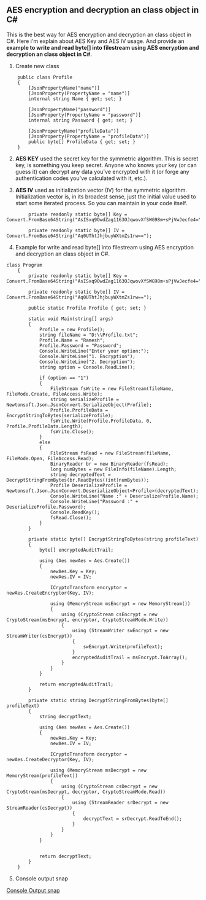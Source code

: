 ## AES encryption and decryption an class object in C# ##

This is the best way for AES encryption and decryption an class object in C#. Here i'm explain about AES Key and AES IV usage. And provide an **example to write and read byte[] into filestream using AES encryption and decryption an class object in C#**.

1. Create new class

```
    public class Profile
    {
        [JsonPropertyName("name")]
        [JsonProperty(PropertyName = "name")]
        internal string Name { get; set; }

        [JsonPropertyName("password")]
        [JsonProperty(PropertyName = "password")]
        internal string Password { get; set; }

        [JsonPropertyName("profileData")]
        [JsonProperty(PropertyName = "profileData")]
        public byte[] ProfileData { get; set; }
    }
```

2. **AES KEY** used the secret key for the symmetric algorithm. This is secret key, is something you keep secret. Anyone who knows your key (or can guess it) can decrypt any data you've encrypted with it (or forge any authentication codes you've calculated with it, etc.).

3. **AES IV** used as initialization vector (IV) for the symmetric algorithm. Initialization vector is, in its broadest sense, just the initial value used to start some iterated process. So you can maintain in your code itself.

```
        private readonly static byte[] Key = Convert.FromBase64String("AsISxq9OwdZag1163OJqwovXfSWG98m+sPjVwJecfe4=");

        private readonly static byte[] IV = Convert.FromBase64String("Aq0UThtJhjbuyWXtmZs1rw==");
```
 
4. Example for write and read byte[] into filestream using AES encryption and decryption an class object in C#.

```
class Program
    {
        private readonly static byte[] Key = Convert.FromBase64String("AsISxq9OwdZag1163OJqwovXfSWG98m+sPjVwJecfe4=");

        private readonly static byte[] IV = Convert.FromBase64String("Aq0UThtJhjbuyWXtmZs1rw==");

        public static Profile Profile { get; set; }

        static void Main(string[] args)
        {
            Profile = new Profile();
            string fileName = "D:\\Profile.txt";
            Profile.Name = "Ramesh";
            Profile.Password = "Password";
            Console.WriteLine("Enter your option:");
            Console.WriteLine("1. Encryption");
            Console.WriteLine("2. Decryption");
            string option = Console.ReadLine();

            if (option == "1")
            {
                FileStream fsWrite = new FileStream(fileName, FileMode.Create, FileAccess.Write);
                string serializeProfile = Newtonsoft.Json.JsonConvert.SerializeObject(Profile);
                Profile.ProfileData = EncryptStringToBytes(serializeProfile);
                fsWrite.Write(Profile.ProfileData, 0, Profile.ProfileData.Length);
                fsWrite.Close();
            }
            else
            {
                FileStream fsRead = new FileStream(fileName, FileMode.Open, FileAccess.Read);
                BinaryReader br = new BinaryReader(fsRead);
                long numBytes = new FileInfo(fileName).Length;
                string decryptedText = DecryptStringFromBytes(br.ReadBytes((int)numBytes));
                Profile DeserializeProfile = Newtonsoft.Json.JsonConvert.DeserializeObject<Profile>(decryptedText);
                Console.WriteLine("Name :" + DeserializeProfile.Name);
                Console.WriteLine("Password :" + DeserializeProfile.Password);
                Console.ReadKey();
                fsRead.Close();
            }
        }

        private static byte[] EncryptStringToBytes(string profileText)
        {
            byte[] encryptedAuditTrail;

            using (Aes newAes = Aes.Create())
            {
                newAes.Key = Key;
                newAes.IV = IV;

                ICryptoTransform encryptor = newAes.CreateEncryptor(Key, IV);

                using (MemoryStream msEncrypt = new MemoryStream())
                {
                    using (CryptoStream csEncrypt = new CryptoStream(msEncrypt, encryptor, CryptoStreamMode.Write))
                    {
                        using (StreamWriter swEncrypt = new StreamWriter(csEncrypt))
                        {
                            swEncrypt.Write(profileText);
                        }
                        encryptedAuditTrail = msEncrypt.ToArray();
                    }
                }
            }

            return encryptedAuditTrail;
        }

        private static string DecryptStringFromBytes(byte[] profileText)
        {
            string decryptText;

            using (Aes newAes = Aes.Create())
            {
                newAes.Key = Key;
                newAes.IV = IV;

                ICryptoTransform decryptor = newAes.CreateDecryptor(Key, IV);

                using (MemoryStream msDecrypt = new MemoryStream(profileText))
                {
                    using (CryptoStream csDecrypt = new CryptoStream(msDecrypt, decryptor, CryptoStreamMode.Read))
                    {
                        using (StreamReader srDecrypt = new StreamReader(csDecrypt))
                        {
                            decryptText = srDecrypt.ReadToEnd();
                        }
                    }
                }
            }


            return decryptText;
        }
    }
```
5. Console output snap

[Console Output snap][1]

  [1]: https://i.stack.imgur.com/cb7fc.png
